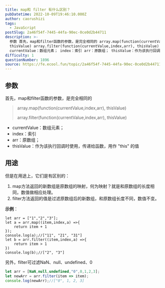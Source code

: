 ```yaml
---
title: map和 filter 有什么区别？
pubDatetime: 2022-10-09T19:46:10.000Z
author: caorushizi
tags:
  - JavaScript
postSlug: 2a46f54f-7445-44fa-90ec-0ce0d2b44711
description: >-
  参数 首先，map和filter函数的参数，是完全相同的 array.map(function(currentValue,index,arr),
  thisValue) array.filter(function(currentValue,index,arr), thisValue)
  currentValue：数组元素； index：索引 arr：原数组； thisValue：作为该执行回调时使用，
difficulty: 1
questionNumber: 1896
source: https://fe.ecool.fun/topic/2a46f54f-7445-44fa-90ec-0ce0d2b44711
---
```


## 参数

首先，map和filter函数的参数，是完全相同的

> array.map(function(currentValue,index,arr), thisValue)
> 
> array.filter(function(currentValue,index,arr), thisValue)

* currentValue：数组元素；
* index：索引
* arr：原数组；
* thisValue：作为该执行回调时使用，传递给函数，用作 "this" 的值

## 用途

但是在用途上，它们是有区别的：  

1. map方法返回的新数组是原数组的映射，何为映射？就是和原数组的长度相同，数值做相应处理。  
2. filter方法返回的值是过滤原数组后的新数组，和原数组长度不同，数值不变。  

**示例**：

```
let arr = ["1","2","3"];
let a = arr.map((item,index,a) =>{
    return item + 1
});
console.log(a);//["11", "21", "31"]
let b = arr.filter((item,index,a) =>{
    return item > 1
})
console.log(b);//["2", "3"]
```

另外，filter可过滤NaN、null、undefined、0

```js
let arr = [NaN,null,undefined,"0",0,1,2,3];
let newArr = arr.filter(item => item);
console.log(newArr);//["0", 1, 2, 3]
```
